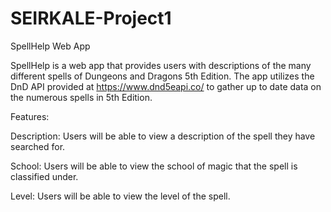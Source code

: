 # SEIRKALE-Project1
SpellHelp Web App

SpellHelp is a web app that provides users with descriptions of the many different spells of Dungeons and Dragons 5th Edition. The app utilizes the DnD API provided at https://www.dnd5eapi.co/ to gather up to date data on the numerous spells in 5th Edition. 

Features:

Description: Users will be able to view a description of the spell they have searched for.

School: Users will be able to view the school of magic that the spell is classified under.

Level: Users will be able to view the level of the spell.